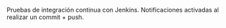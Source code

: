 Pruebas de integración continua con Jenkins.
Notificaciones activadas al realizar un commit + push.
